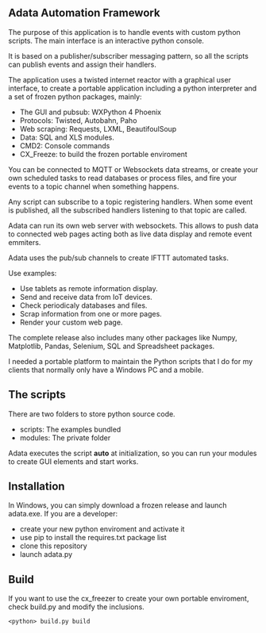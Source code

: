  
Adata Automation Framework
--------------------------

The purpose of this application is to handle events with custom python scripts. The main interface is an interactive python console. 

It is based on a publisher/subscriber messaging pattern, so all the scripts can publish events and assign their handlers. 

The application uses a twisted internet reactor with a graphical user interface, to create a portable application including a python interpreter and a set of frozen python packages, mainly:

 - The GUI and pubsub: WXPython 4 Phoenix 
 - Protocols: Twisted, Autobahn, Paho
 - Web scraping: Requests, LXML, BeautifoulSoup
 - Data: SQL and XLS modules.
 - CMD2: Console commands
 - CX_Freeze: to build the frozen portable enviroment


You can be connected to MQTT or Websockets data streams, or create your own scheduled tasks to read databases or process files, and fire your events to a topic channel when something happens.

Any script can subscribe to a topic registering handlers.
When some event is published, all the subscribed handlers listening to that topic are called.

Adata can run its own web server with websockets. This allows to push data to connected web pages acting both as live data display and remote event emmiters.

Adata uses the pub/sub channels to create IFTTT automated tasks. 

Use examples:
 - Use tablets as remote information display.
 - Send and receive data from IoT devices.
 - Check periodicaly databases and files.
 - Scrap information from one or more pages.
 - Render your custom web page.

The complete release also includes many other packages like Numpy, Matplotlib, Pandas, Selenium, SQL and Spreadsheet packages.

I needed a portable platform to maintain the Python scripts that I do for my clients that normally only have a Windows PC and a mobile.


The scripts
-------------

There are two folders to store python source code.

- scripts: The examples bundled
- modules: The private folder

Adata executes the script __auto__ at initialization, so you can run your modules to create GUI elements and start works.


Installation
------------
In Windows, you can simply download a frozen release and launch adata.exe.
If you are a developer:
- create your new python enviroment and activate it
- use pip to install the requires.txt package list
- clone this repository
- launch adata.py


Build
-----

If you want to use the cx_freezer to create your own portable enviroment, check build.py and modify the inclusions.

    <python> build.py build



